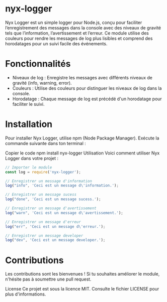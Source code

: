 # nyx-logger

Nyx Logger est un simple logger pour Node.js, conçu pour faciliter l’enregistrement des messages dans la console avec des niveaux de gravité tels que l’information, l’avertissement et l’erreur. Ce module utilise des couleurs pour rendre les messages de log plus lisibles et comprend des horodatages pour un suivi facile des événements.

# Fonctionnalités
- Niveaux de log : Enregistre les messages avec différents niveaux de gravité (info, warning, error).
- Couleurs : Utilise des couleurs pour distinguer les niveaux de log dans la console.
- Horodatage : Chaque message de log est précédé d'un horodatage pour faciliter le suivi.

# Installation
Pour installer Nyx Logger, utilise npm (Node Package Manager). Exécute la commande suivante dans ton terminal :

Copier le code
npm install nyx-logger
Utilisation
Voici comment utiliser Nyx Logger dans votre projet :

```js
// Importer le module
const log = require('nyx-logger');

// Enregistrer un message d'information
log("info", 'Ceci est un message d\'information.');

// Enregistrer un message sucess
log("done", 'Ceci est un message sucess.');

// Enregistrer un message d'avertissement
log("warn", 'Ceci est un message d\'avertissement.');

// Enregistrer un message d'erreur
log("err", 'Ceci est un message d\'erreur.');

// Enregistrer un message developer
log("dev", 'Ceci est un message developer.');
```
# Contributions
Les contributions sont les bienvenues ! Si tu souhaites améliorer le module, n'hésite pas à soumettre une pull request.

License
Ce projet est sous la licence MIT. Consulte le fichier LICENSE pour plus d'informations.
